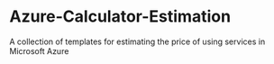 # Azure-Calculator-Estimation
A collection of templates for estimating the price of using services in Microsoft Azure
